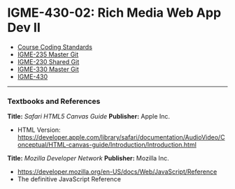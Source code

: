 # IGME-430-02: Rich Media Web App Dev II


<!-- * [Syllabus](link) -->
* [Course Coding Standards](/coding-standards.md)
* [IGME-235 Master Git](https://github.com/tonethar/IGME-230-Master)
* [IGME-230 Shared Git](https://github.com/tonethar/IGME-235-Shared)
* [IGME-330 Master Git](https://github.com/tonethar/IGME-330-Master)
* [IGME-430](url)
<!-- * [NAME](url) -->
<!-- * [NAME](url) -->
<!-- * [NAME](url) -->
<!-- * [330: Intro to Web Components](https://github.com/tonethar/IGME-330-Master/blob/master/notes/HW-wc-1.md) -->
<!-- * [Canvas Stuff From 330](https://github.com/HauntedPineapple/IGME-330-Fall-2021/blob/main/weekly/week-10A-notes.md) -->

<hr>

### Textbooks and References
**Title:** *Safari HTML5 Canvas Guide*
**Publisher:** Apple Inc.
- HTML Version: https://developer.apple.com/library/safari/documentation/AudioVideo/Conceptual/HTML-canvas-guide/Introduction/Introduction.html

**Title:** *Mozilla Developer Network*
**Publisher:** Mozilla Inc.
- https://developer.mozilla.org/en-US/docs/Web/JavaScript/Reference
- The definitive JavaScript Reference